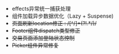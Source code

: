 * effects异常统一捕获处理
* 组件加载异步数据优化（Lazy + Suspense)
* ~~页面刷新location修正 : /[^/]+(?!.*\/)/~~
* ~~Footer组件dispatch类型修正~~
* ~~交易页面添加登陆状态控制~~
* ~~Picker组件异常修复~~